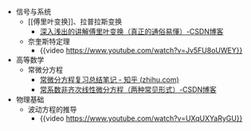 - 信号与系统
	- [[傅里叶变换]]、拉普拉斯变换
		- [深入浅出的讲解傅里叶变换（真正的通俗易懂）-CSDN博客](https://blog.csdn.net/l494926429/article/details/51818012)
	- 奈奎斯特定理
		- {{video https://www.youtube.com/watch?v=Jv5FU8oUWEY}}
- 高等数学
	- 常微分方程
		- [常微分方程复习总结笔记 - 知乎 (zhihu.com)](https://zhuanlan.zhihu.com/p/625101002)
		- [常系数非齐次线性微分方程（两种常见形式）-CSDN博客](https://blog.csdn.net/SanyHo/article/details/106065374)
- 物理基础
	- 波动方程的推导
		- {{video https://www.youtube.com/watch?v=UXqUXYaRyGU}}